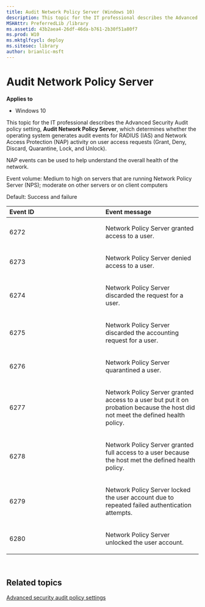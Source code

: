 ```yaml
---
title: Audit Network Policy Server (Windows 10)
description: This topic for the IT professional describes the Advanced Security Audit policy setting Audit Network Policy Server which determines whether the operating system generates audit events for RADIUS (IAS) and Network Access Protection (NAP) activity on user access requests (Grant Deny Discard Quarantine Lock and Unlock).
MSHAttr: PreferredLib /library
ms.assetid: 43b2aea4-26df-46da-b761-2b30f51a80f7
ms.prod: W10
ms.mktglfcycl: deploy
ms.sitesec: library
author: brianlic-msft
---
```


# Audit Network Policy Server


**Applies to**

-   Windows 10

This topic for the IT professional describes the Advanced Security Audit policy setting, **Audit Network Policy Server**, which determines whether the operating system generates audit events for RADIUS (IAS) and Network Access Protection (NAP) activity on user access requests (Grant, Deny, Discard, Quarantine, Lock, and Unlock).

NAP events can be used to help understand the overall health of the network.

Event volume: Medium to high on servers that are running Network Policy Server (NPS); moderate on other servers or on client computers

Default: Success and failure

<table>
<colgroup>
<col width="50%" />
<col width="50%" />
</colgroup>
<thead>
<tr class="header">
<th align="left">Event ID</th>
<th align="left">Event message</th>
</tr>
</thead>
<tbody>
<tr class="odd">
<td align="left"><p>6272</p></td>
<td align="left"><p>Network Policy Server granted access to a user.</p></td>
</tr>
<tr class="even">
<td align="left"><p>6273</p></td>
<td align="left"><p>Network Policy Server denied access to a user.</p></td>
</tr>
<tr class="odd">
<td align="left"><p>6274</p></td>
<td align="left"><p>Network Policy Server discarded the request for a user.</p></td>
</tr>
<tr class="even">
<td align="left"><p>6275</p></td>
<td align="left"><p>Network Policy Server discarded the accounting request for a user.</p></td>
</tr>
<tr class="odd">
<td align="left"><p>6276</p></td>
<td align="left"><p>Network Policy Server quarantined a user.</p></td>
</tr>
<tr class="even">
<td align="left"><p>6277</p></td>
<td align="left"><p>Network Policy Server granted access to a user but put it on probation because the host did not meet the defined health policy.</p></td>
</tr>
<tr class="odd">
<td align="left"><p>6278</p></td>
<td align="left"><p>Network Policy Server granted full access to a user because the host met the defined health policy.</p></td>
</tr>
<tr class="even">
<td align="left"><p>6279</p></td>
<td align="left"><p>Network Policy Server locked the user account due to repeated failed authentication attempts.</p></td>
</tr>
<tr class="odd">
<td align="left"><p>6280</p></td>
<td align="left"><p>Network Policy Server unlocked the user account.</p></td>
</tr>
</tbody>
</table>

 

## Related topics


[Advanced security audit policy settings](advanced-security-audit-policy-settings.md)

 

 






